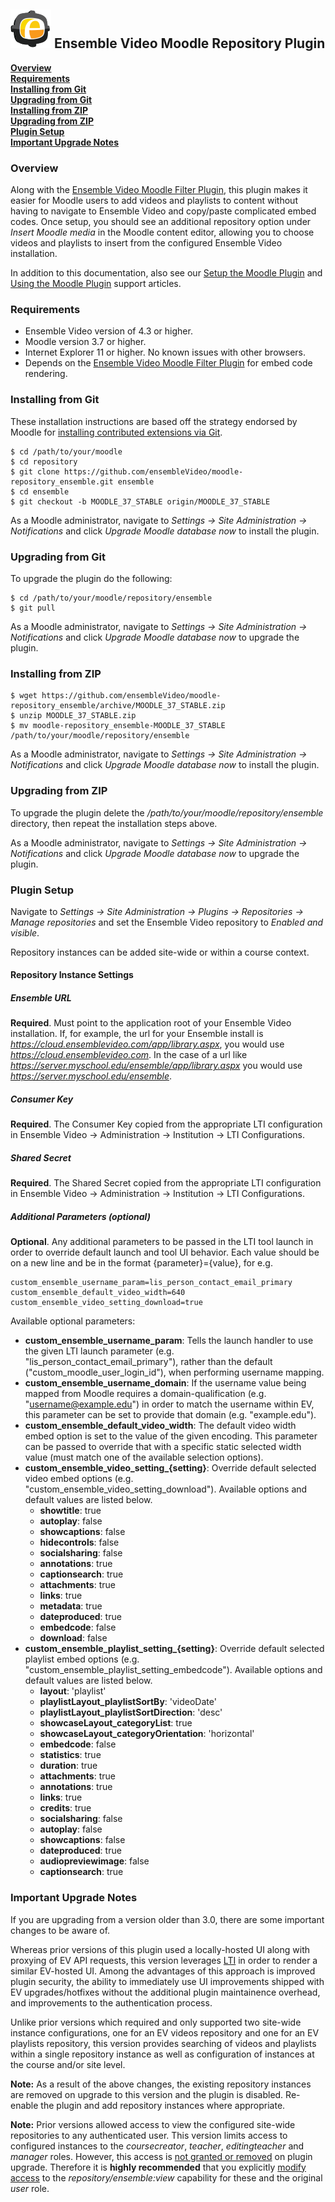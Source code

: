 ## ![Ensemble Video logo](ext_chooser/css/images/logo.png) Ensemble Video Moodle Repository Plugin

__[Overview](#overview)__<br/>
__[Requirements](#req)__<br/>
__[Installing from Git](#git_install)__<br/>
__[Upgrading from Git](#git_upgrade)__<br/>
__[Installing from ZIP](#zip_install)__<br/>
__[Upgrading from ZIP](#zip_upgrade)__<br/>
__[Plugin Setup](#setup)__<br/>
__[Important Upgrade Notes](#upgrade_notes)__<br/>

### <a id="overview"></a>Overview

Along with the [Ensemble Video Moodle Filter Plugin](https://github.com/ensembleVideo/moodle-filter_ensemble),
this plugin makes it easier for Moodle users to add videos and playlists to
content without having to navigate to Ensemble Video and copy/paste complicated
embed codes.  Once setup, you should see an additional repository option under
_Insert Moodle media_ in the Moodle content editor, allowing you to choose
videos and playlists to insert from the configured Ensemble Video installation.

In addition to this documentation, also see our [Setup the Moodle Plugin](http://support.ensemblevideo.com/setup-the-moodle-plugin/)
and [Using the Moodle Plugin](http://support.ensemblevideo.com/using-the-moodle-plugin/) support articles.

### <a id="req"></a>Requirements

* Ensemble Video version of 4.3 or higher.
* Moodle version 3.7 or higher.
* Internet Explorer 11 or higher.  No known issues with other browsers.
* Depends on the [Ensemble Video Moodle Filter Plugin](https://github.com/ensembleVideo/moodle-filter_ensemble) for embed code rendering.

### <a id="git_install"></a>Installing from Git

These installation instructions are based off the strategy endorsed by Moodle
for [installing contributed extensions via Git](http://docs.moodle.org/37/en/Git_for_Administrators#Installing_a_contributed_extension_from_its_Git_repository).

    $ cd /path/to/your/moodle
    $ cd repository
    $ git clone https://github.com/ensembleVideo/moodle-repository_ensemble.git ensemble
    $ cd ensemble
    $ git checkout -b MOODLE_37_STABLE origin/MOODLE_37_STABLE

As a Moodle administrator, navigate to _Settings -> Site Administration -> Notifications_
and click _Upgrade Moodle database now_ to install the plugin.

### <a id="git_upgrade"></a>Upgrading from Git

To upgrade the plugin do the following:

    $ cd /path/to/your/moodle/repository/ensemble
    $ git pull

As a Moodle administrator, navigate to _Settings -> Site Administration -> Notifications_
and click _Upgrade Moodle database now_ to upgrade the plugin.

### <a id="zip_install"></a>Installing from ZIP

    $ wget https://github.com/ensembleVideo/moodle-repository_ensemble/archive/MOODLE_37_STABLE.zip
    $ unzip MOODLE_37_STABLE.zip
    $ mv moodle-repository_ensemble-MOODLE_37_STABLE /path/to/your/moodle/repository/ensemble

As a Moodle administrator, navigate to _Settings -> Site Administration -> Notifications_
and click _Upgrade Moodle database now_ to install the plugin.

### <a id="zip_upgrade"></a>Upgrading from ZIP

To upgrade the plugin delete the
_/path/to/your/moodle/repository/ensemble_ directory, then repeat the installation
steps above.

As a Moodle administrator, navigate to _Settings -> Site Administration -> Notifications_
and click _Upgrade Moodle database now_ to upgrade the plugin.

### <a id="setup"></a>Plugin Setup

Navigate to _Settings -> Site Administration -> Plugins -> Repositories -> Manage repositories_
and set the Ensemble Video repository to _Enabled and visible_.

Repository instances can be added site-wide or within a course context.

#### Repository Instance Settings

##### Ensemble URL
**Required**.  Must point to the application root of your Ensemble Video
installation.  If, for example, the url for your Ensemble install is
_https://cloud.ensemblevideo.com/app/library.aspx_, you would use
_https://cloud.ensemblevideo.com_.  In the case of a url like
_https://server.myschool.edu/ensemble/app/library.aspx_ you would use
_https://server.myschool.edu/ensemble_.

##### Consumer Key

**Required**.  The Consumer Key copied from the appropriate LTI configuration in
Ensemble Video -> Administration -> Institution -> LTI Configurations.

##### Shared Secret

**Required**.  The Shared Secret copied from the appropriate LTI configuration
in Ensemble Video -> Administration -> Institution -> LTI Configurations.

##### Additional Parameters (optional)

**Optional**.  Any additional parameters to be passed in the LTI tool launch in
order to override default launch and tool UI behavior.  Each value should be on
a new line and be in the format {parameter}={value}, for e.g.

    custom_ensemble_username_param=lis_person_contact_email_primary
    custom_ensemble_default_video_width=640
    custom_ensemble_video_setting_download=true

Available optional parameters:
* **custom\_ensemble\_username\_param**: Tells the launch handler to use the given LTI
launch parameter (e.g. "lis\_person\_contact\_email\_primary"), rather than the
default ("custom\_moodle\_user\_login\_id"), when performing username mapping.
* **custom\_ensemble\_username\_domain**: If the username value being mapped from
Moodle requires a domain-qualification (e.g. "username@example.edu") in order to
match the username within EV, this parameter can be set to provide that domain
(e.g. "example.edu").
* **custom\_ensemble\_default\_video\_width**: The default video width embed option is
set to the value of the given encoding.  This parameter can be passed to
override that with a specific static selected width value (must match one of the
available selection options).
* **custom\_ensemble\_video\_setting\_{setting}**: Override default selected video embed
options (e.g. "custom\_ensemble\_video\_setting\_download").  Available options and
default values are listed below.
    * **showtitle**: true
    * **autoplay**: false
    * **showcaptions**: false
    * **hidecontrols**: false
    * **socialsharing**: false
    * **annotations**: true
    * **captionsearch**: true
    * **attachments**: true
    * **links**: true
    * **metadata**: true
    * **dateproduced**: true
    * **embedcode**: false
    * **download**: false
* **custom\_ensemble\_playlist\_setting\_{setting}**:  Override default selected
playlist embed options (e.g. "custom\_ensemble\_playlist\_setting\_embedcode").
Available options and default values are listed below.
    * **layout**: 'playlist'
    * **playlistLayout\_playlistSortBy**: 'videoDate'
    * **playlistLayout\_playlistSortDirection**: 'desc'
    * **showcaseLayout\_categoryList**: true
    * **showcaseLayout\_categoryOrientation**: 'horizontal'
    * **embedcode**: false
    * **statistics**: true
    * **duration**: true
    * **attachments**: true
    * **annotations**: true
    * **links**: true
    * **credits**: true
    * **socialsharing**: false
    * **autoplay**: false
    * **showcaptions**: false
    * **dateproduced**: true
    * **audiopreviewimage**: false
    * **captionsearch**: true

### <a id="upgrade_notes"></a>Important Upgrade Notes

If you are upgrading from a version older than 3.0, there are some important
changes to be aware of.

Whereas prior versions of this plugin used a locally-hosted UI along with
proxying of EV API requests, this version leverages <a href="https://www.imsglobal.org/activity/learning-tools-interoperability">LTI</a>
in order to render a similar EV-hosted UI.  Among the advantages of this approach
is improved plugin security, the ability to immediately use UI improvements shipped
with EV upgrades/hotfixes without the additional plugin maintainence overhead,
and improvements to the authentication process.

Unlike prior versions which required and only supported two site-wide instance
configurations, one for an EV videos repository and one for an EV playlists
repository, this version provides searching of videos and playlists within a
single repository instance as well as configuration of instances at the course
and/or site level.

**Note:** As a result of the above changes, the existing repository instances
are removed on upgrade to this version and the plugin is disabled.  Re-enable
the plugin and add repository instances where appropriate.

**Note:** Prior versions allowed access to view the configured site-wide repositories
to any authenticated user.  This version limits access to configured instances to
the _coursecreator_, _teacher_, _editingteacher_ and _manager_ roles. However, this
access is <a href="https://docs.moodle.org/dev/NEWMODULE_Adding_capabilities#archetypes">not granted or removed</a>
on plugin upgrade.  Therefore it is  **highly recommended** that you explicitly
<a href="https://docs.moodle.org/37/en/Managing_roles">modify access</a> to the
_repository/ensemble:view_ capability for these and the original _user_ role.
